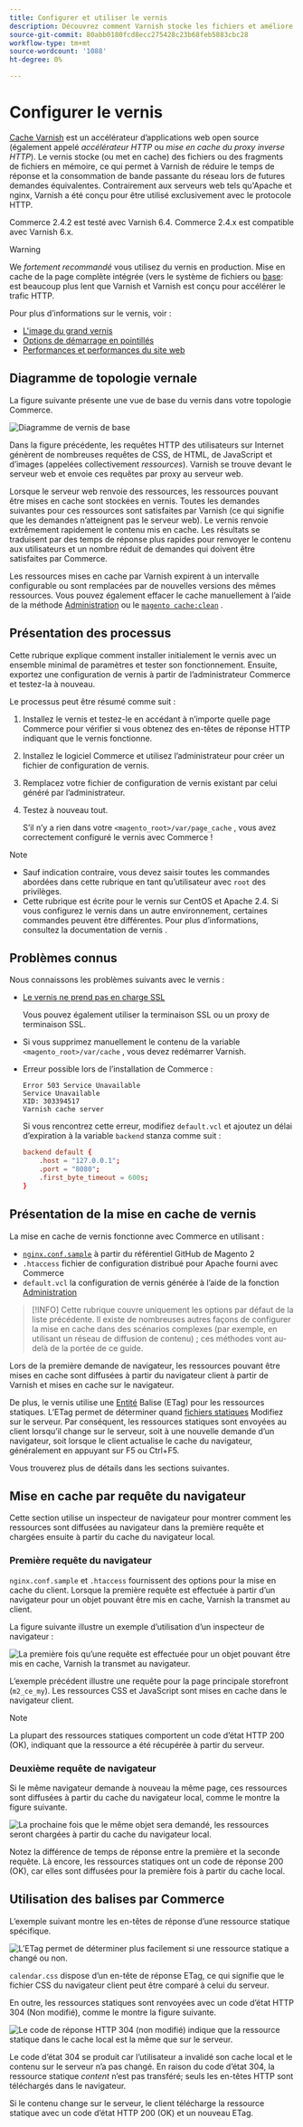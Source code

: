 ```yaml
---
title: Configurer et utiliser le vernis
description: Découvrez comment Varnish stocke les fichiers et améliore le trafic HTTP.
source-git-commit: 80abb0180fcd8ecc275428c23b68feb5883cbc28
workflow-type: tm+mt
source-wordcount: '1088'
ht-degree: 0%

---
```



# Configurer le vernis

[Cache Varnish] est un accélérateur d’applications web open source (également appelé _accélérateur HTTP_ ou _mise en cache du proxy inverse HTTP_). Le vernis stocke (ou met en cache) des fichiers ou des fragments de fichiers en mémoire, ce qui permet à Varnish de réduire le temps de réponse et la consommation de bande passante du réseau lors de futures demandes équivalentes. Contrairement aux serveurs web tels qu&#39;Apache et nginx, Varnish a été conçu pour être utilisé exclusivement avec le protocole HTTP.

Commerce 2.4.2 est testé avec Varnish 6.4. Commerce 2.4.x est compatible avec Varnish 6.x.

>[!WARNING]
>
>We _fortement recommandé_ vous utilisez du vernis en production. Mise en cache de la page complète intégrée (vers le système de fichiers ou [base]: est beaucoup plus lent que Varnish et Varnish est conçu pour accélérer le trafic HTTP.

Pour plus d’informations sur le vernis, voir :

- [L&#39;image du grand vernis]
- [Options de démarrage en pointillés]
- [Performances et performances du site web]

## Diagramme de topologie vernale

La figure suivante présente une vue de base du vernis dans votre topologie Commerce.

![Diagramme de vernis de base](../../assets/configuration/varnish-basic.png)

Dans la figure précédente, les requêtes HTTP des utilisateurs sur Internet génèrent de nombreuses requêtes de CSS, de HTML, de JavaScript et d’images (appelées collectivement _ressources_). Varnish se trouve devant le serveur web et envoie ces requêtes par proxy au serveur web.

Lorsque le serveur web renvoie des ressources, les ressources pouvant être mises en cache sont stockées en vernis. Toutes les demandes suivantes pour ces ressources sont satisfaites par Varnish (ce qui signifie que les demandes n’atteignent pas le serveur web). Le vernis renvoie extrêmement rapidement le contenu mis en cache. Les résultats se traduisent par des temps de réponse plus rapides pour renvoyer le contenu aux utilisateurs et un nombre réduit de demandes qui doivent être satisfaites par Commerce.

Les ressources mises en cache par Varnish expirent à un intervalle configurable ou sont remplacées par de nouvelles versions des mêmes ressources. Vous pouvez également effacer le cache manuellement à l’aide de la méthode [Administration](https://glossary.magento.com/magento-admin) ou le [`magento cache:clean`](../cli/manage-cache.md#clean-and-flush-cache-types) .

## Présentation des processus

Cette rubrique explique comment installer initialement le vernis avec un ensemble minimal de paramètres et tester son fonctionnement. Ensuite, exportez une configuration de vernis à partir de l’administrateur Commerce et testez-la à nouveau.

Le processus peut être résumé comme suit :

1. Installez le vernis et testez-le en accédant à n’importe quelle page Commerce pour vérifier si vous obtenez des en-têtes de réponse HTTP indiquant que le vernis fonctionne.
1. Installez le logiciel Commerce et utilisez l’administrateur pour créer un fichier de configuration de vernis.
1. Remplacez votre fichier de configuration de vernis existant par celui généré par l’administrateur.
1. Testez à nouveau tout.

   S’il n’y a rien dans votre `<magento_root>/var/page_cache` , vous avez correctement configuré le vernis avec Commerce !

>[!NOTE]
- Sauf indication contraire, vous devez saisir toutes les commandes abordées dans cette rubrique en tant qu’utilisateur avec `root` des privilèges.
- Cette rubrique est écrite pour le vernis sur CentOS et Apache 2.4. Si vous configurez le vernis dans un autre environnement, certaines commandes peuvent être différentes. Pour plus d’informations, consultez la documentation de vernis .


## Problèmes connus

Nous connaissons les problèmes suivants avec le vernis :

- [Le vernis ne prend pas en charge SSL]

   Vous pouvez également utiliser la terminaison SSL ou un proxy de terminaison SSL.

- Si vous supprimez manuellement le contenu de la variable `<magento_root>/var/cache` , vous devez redémarrer Varnish.

- Erreur possible lors de l’installation de Commerce :

   ```terminal
   Error 503 Service Unavailable
   Service Unavailable
   XID: 303394517
   Varnish cache server
   ```

   Si vous rencontrez cette erreur, modifiez `default.vcl` et ajoutez un délai d’expiration à la variable `backend` stanza comme suit :

   ```conf
   backend default {
       .host = "127.0.0.1";
       .port = "8080";
       .first_byte_timeout = 600s;
   }
   ```

## Présentation de la mise en cache de vernis

La mise en cache de vernis fonctionne avec Commerce en utilisant :

- [`nginx.conf.sample`](https://github.com/magento/magento2/blob/2.4/nginx.conf.sample) à partir du référentiel GitHub de Magento 2
- `.htaccess` fichier de configuration distribué pour Apache fourni avec Commerce
- `default.vcl` la configuration de vernis générée à l’aide de la fonction [Administration](../cache/config-varnish-magento.md)

>[!INFO]
Cette rubrique couvre uniquement les options par défaut de la liste précédente. Il existe de nombreuses autres façons de configurer la mise en cache dans des scénarios complexes (par exemple, en utilisant un réseau de diffusion de contenu) ; ces méthodes vont au-delà de la portée de ce guide.

Lors de la première demande de navigateur, les ressources pouvant être mises en cache sont diffusées à partir du navigateur client à partir de Varnish et mises en cache sur le navigateur.

De plus, le vernis utilise une [Entité](https://glossary.magento.com/entity) Balise (ETag) pour les ressources statiques. L’ETag permet de déterminer quand [fichiers statiques](https://glossary.magento.com/static-files) Modifiez sur le serveur. Par conséquent, les ressources statiques sont envoyées au client lorsqu’il change sur le serveur, soit à une nouvelle demande d’un navigateur, soit lorsque le client actualise le cache du navigateur, généralement en appuyant sur F5 ou Ctrl+F5.

Vous trouverez plus de détails dans les sections suivantes.

## Mise en cache par requête du navigateur

Cette section utilise un inspecteur de navigateur pour montrer comment les ressources sont diffusées au navigateur dans la première requête et chargées ensuite à partir du cache du navigateur local.

### Première requête du navigateur

`nginx.conf.sample` et `.htaccess` fournissent des options pour la mise en cache du client. Lorsque la première requête est effectuée à partir d’un navigateur pour un objet pouvant être mis en cache, Varnish la transmet au client.

La figure suivante illustre un exemple d’utilisation d’un inspecteur de navigateur :

![La première fois qu’une requête est effectuée pour un objet pouvant être mis en cache, Varnish la transmet au navigateur.](../../assets/configuration/varnish-apache-first-visit.png)

L’exemple précédent illustre une requête pour la page principale storefront (`m2_ce_my`). Les ressources CSS et JavaScript sont mises en cache dans le navigateur client.

>[!NOTE]
La plupart des ressources statiques comportent un code d’état HTTP 200 (OK), indiquant que la ressource a été récupérée à partir du serveur.

### Deuxième requête de navigateur

Si le même navigateur demande à nouveau la même page, ces ressources sont diffusées à partir du cache du navigateur local, comme le montre la figure suivante.

![La prochaine fois que le même objet sera demandé, les ressources seront chargées à partir du cache du navigateur local.](../../assets/configuration/varnish-apache-second-visit.png)

Notez la différence de temps de réponse entre la première et la seconde requête. Là encore, les ressources statiques ont un code de réponse 200 (OK), car elles sont diffusées pour la première fois à partir du cache local.

## Utilisation des balises par Commerce

L’exemple suivant montre les en-têtes de réponse d’une ressource statique spécifique.

![L’ETag permet de déterminer plus facilement si une ressource statique a changé ou non.](../../assets/configuration/varnish-etag.png)

`calendar.css` dispose d’un en-tête de réponse ETag, ce qui signifie que le fichier CSS du navigateur client peut être comparé à celui du serveur.

En outre, les ressources statiques sont renvoyées avec un code d’état HTTP 304 (Non modifié), comme le montre la figure suivante.

![Le code de réponse HTTP 304 (non modifié) indique que la ressource statique dans le cache local est la même que sur le serveur.](../../assets/configuration/varnish-304.png)

Le code d’état 304 se produit car l’utilisateur a invalidé son cache local et le contenu sur le serveur n’a pas changé. En raison du code d’état 304, la ressource statique _content_ n’est pas transféré; seuls les en-têtes HTTP sont téléchargés dans le navigateur.

Si le contenu change sur le serveur, le client télécharge la ressource statique avec un code d’état HTTP 200 (OK) et un nouveau ETag.

<!-- Link Definitions -->

[base]: https://devdocs.magento.com/guides/v2.4/extension-dev-guide/cache/partial-caching/database-caching.html
[L&#39;image du grand vernis]: https://www.varnish-cache.org/docs/trunk/users-guide/intro.html
[Cache Varnish]: https://varnish-cache.org
[Options de démarrage en pointillés]: https://www.varnish-cache.org/docs/trunk/reference/varnishd.html#ref-varnishd-options
[Performances et performances du site web]: https://www.varnish-cache.org/docs/trunk/users-guide/performance.html#users-performance
[Le vernis ne prend pas en charge SSL]: https://www.varnish-cache.org/docs/3.0/phk/ssl.html
